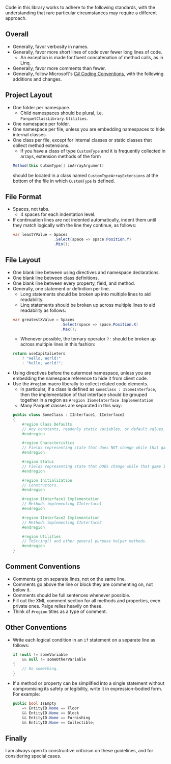 Code in this library works to adhere to the following standards, with the understanding that rare particular circumstances may require a different approach.

## Overall

- Generally, favor verbosity in names.
- Generally, favor more short lines of code over fewer long lines of code.
    - An exception is made for fluent concatenation of method calls, as in Linq.
- Generally, favor more comments than fewer.
- Generally, follow Microsoft's [C# Coding Conventions](https://docs.microsoft.com/en-us/dotnet/csharp/programming-guide/inside-a-program/coding-conventions), with the following additions and changes.

## Project Layout

- One folder per namespace.
    - Child namespaces should be plural, i.e. `ParquetClassLibrary.Utilities`.
- One namespace per folder.
- One namespace per file, unless you are embedding namespaces to hide internal classes.
- One class per file, except for internal classes or static classes that collect method extensions.
    - If you have a class of type `CustomType` and it is frequently collected in arrays, extension methods of the form
    ```cs
    Method(this CutomType[] inArrayArgument)
    ```
    should be located in a class named `CustomTypeArrayExtensions` at the bottom of the file in which `CustomType` is defined.

## File Format
- Spaces, not tabs.
    - 4 spaces for each indentation level.
- If continuation lines are not indented automatically, indent them until they match logically with the line they continue, as follows:
    ```cs
    var leastYValue = Spaces
                      .Select(space => space.Position.Y)
                      .Min();
    ```

## File Layout
- One blank line between using directives and namespace declarations.
- One blank line between class definitions.
- One blank line between every property, field, and method.
- Generally, one statement or definition per line.
    - Long statements should be broken up into multiple lines to aid readability.
    - Linq statements should be broken up across multiple lines to aid readability as follows:
    ```cs
    var greatestXValue = Spaces
                         .Select(space => space.Position.X)
                         .Max();
    ```
    - Whenever possible, the ternary operator `?:` should be broken up across multiple lines in this fashion:
    ```cs
    return useCapitalLeters
        ? "Hello, World!"
        : "hello, world!";
    ```
- Using directives before the outermost namespace, unless you are embedding the namespace reference to hide it from client code.
- Use the `#region` macro liberally to collect related code elements.
    - In particular, if a class is defined as `someClass : ISomeInterface`, then the implementation of that interface should be grouped together in a region as `#region ISomeInterface Implementation`
    - Many Parquet classes are separated in this way:
    ```cs
    public class SomeClass : IInterface1, IInterface2
    {
        #region Class Defaults
        // Any constants, readonly static variables, or default values.
        #endregion

        #region Characteristics
        // Fields representing state that does NOT change while that game is running.
        #endregion

        #region Status
        // Fields representing state that DOES change while that game is running.
        #endregion

        #region Initialization
        // Constructors.
        #endregion

        #region IInterface1 Implementation
        // Methods implementing IInterface1
        #endregion

        #region IInterface2 Implementation
        // Methods implementing IInterface2
        #endregion

        #region Utilities
        // ToString() and other general purpose helper methods.
        #endregion
    }
    ```
## Comment Conventions
- Comments go on separate lines, not on the same line.
- Comments go above the line or block they are commenting on, not below it.
- Comments should be full sentences whenever possible.
- Fill out the XML comment section for all methods and properties, even private ones.  Paige relies heavily on these.
- Think of `#region` titles as a type of comment.
## Other Conventions
- Write each logical condition in an `if` statement on a separate line as follows:
    ```cs
    if (null != someVariable
        && null != someOtherVariable
    {
        // Do something.
    }
    ```
- If a method or property can be simplified into a single statement without compromising its safety or legibility, write it in expression-bodied form.  For example:
    ```cs
    public bool IsEmpty
        => EntityID.None == Floor
        && EntityID.None == Block
        && EntityID.None == Furnishing
        && EntityID.None == Collectible;
    ```
## Finally
I am always open to constructive criticism on these guidelines, and for considering special cases.